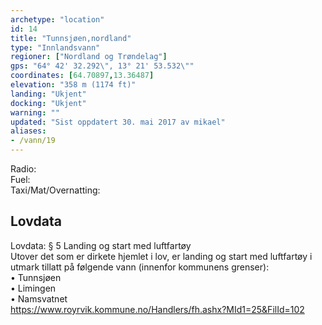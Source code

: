 ```yaml
---
archetype: "location"
id: 14
title: "Tunnsjøen,nordland"
type: "Innlandsvann"
regioner: ["Nordland og Trøndelag"]
gps: "64° 42' 32.292\", 13° 21' 53.532\""
coordinates: [64.70897,13.36487]
elevation: "358 m (1174 ft)"
landing: "Ukjent"
docking: "Ukjent"
warning: ""
updated: "Sist oppdatert 30. mai 2017 av mikael"
aliases:
- /vann/19
---
```


Radio:\
Fuel:\
Taxi/Mat/Overnatting:

## Lovdata

Lovdata: § 5 Landing og start med luftfartøy\
Utover det som er dirkete hjemlet i lov, er landing og start med luftfartøy i utmark tillatt på følgende vann (innenfor kommunens grenser):\
• Tunnsjøen\
• Limingen\
• Namsvatnet\
https://www.royrvik.kommune.no/Handlers/fh.ashx?MId1=25&FilId=102
